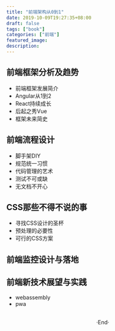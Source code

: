 ```yaml
---
title: "前端架构从0到1"
date: 2019-10-09T19:27:35+08:00
draft: false
tags: ["book"]
categories: ["前端"]
featured_image: 
description: 
---
```

## 前端框架分析及趋势

- 前端框架发展简介
- Angular从1到2
- React持续成长
- 后起之秀Vue
- 框架未来简史

## 前端流程设计

- 脚手架DIY
- 规范统一习惯
- 代码管理的艺术
- 测试不可或缺
- 无文档不开心

## CSS那些不得不说的事

- 寻找CSS设计的圣杯
- 预处理的必要性
- 可行的CSS方案

## 前端监控设计与落地

## 前端新技术展望与实践

- webassembly
- pwa

<br>

<center>  ·End·  </center>